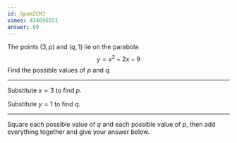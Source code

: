```yaml
---
id: GpomZCMJ
vimeo: 434696551
answer: 60
---
```


The points $(3,p)$ and $(q,1)$ lie on the parabola
$$
y = x^2 - 2x - 9
$$
Find the possible values of $p$ and $q.$

---

Substitute $x=3$ to find $p.$

Substitute $y = 1$ to find $q.$

---

Square each possible value of $q$ and each possible value of $p$, then add everything together and give your answer below.
